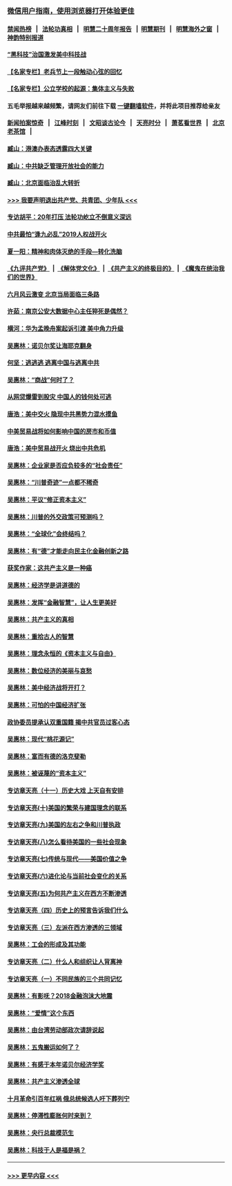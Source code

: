 ### [微信用户指南，使用浏览器打开体验更佳](https://github.com/gfw-breaker/banned-news1/blob/master/indexes/wechat-guide.md?t=0)
#### [禁闻热榜](热点新闻.md?t=0)  &nbsp;&nbsp;|&nbsp;&nbsp; [法轮功真相](https://github.com/gfw-breaker/truth/blob/master/README.md?t=0) &nbsp;&nbsp;|&nbsp;&nbsp; [明慧二十周年报告](https://github.com/gfw-breaker/mh-reports/blob/master/README.md?t=0) &nbsp;&nbsp;|&nbsp;&nbsp;[明慧期刊](https://github.com/gfw-breaker/mh-qikan) &nbsp;&nbsp;|&nbsp;&nbsp; [明慧海外之窗](https://github.com/gfw-breaker/mh-news/blob/master/README.md?t=0) &nbsp;&nbsp;|&nbsp;&nbsp; [神韵特别报道](https://github.com/gfw-breaker/mh-news/blob/master/shenyun.md?t=0)
#### [“黑科技”治国激发美中科技战](../pages/nsc423/n11638056.md?t=02041055) 
#### [【名家专栏】老兵节上一段触动心弦的回忆](../pages/nsc423/n11646016.md?t=02041055) 
#### [【名家专栏】公立学校的起源：集体主义与失败](../pages/nsc423/n11601833.md?t=02041055) 
#### 五毛举报越来越频繁，请网友们前往下载 [一键翻墙软件](https://github.com/gfw-breaker/ssr-accounts)，并将此项目推荐给亲友
#### [新闻拍案惊奇](https://github.com/gfw-breaker/banned-news1/blob/master/pages/link4.md) &nbsp;&nbsp;|&nbsp;&nbsp; [江峰时刻](https://github.com/gfw-breaker/banned-news1/blob/master/pages/link4.md) &nbsp;&nbsp;|&nbsp;&nbsp; [文昭谈古论今](https://github.com/gfw-breaker/banned-news1/blob/master/pages/link4.md) &nbsp;&nbsp;|&nbsp;&nbsp; [天亮时分](https://github.com/gfw-breaker/banned-news1/blob/master/pages/link4.md) &nbsp;&nbsp;|&nbsp;&nbsp; [萧茗看世界](https://github.com/gfw-breaker/banned-news1/blob/master/pages/link4.md) &nbsp;&nbsp;|&nbsp;&nbsp; [北京老茶馆](https://github.com/gfw-breaker/banned-news1/blob/master/pages/link4.md) &nbsp;&nbsp;|&nbsp;&nbsp; 
#### [臧山：港澳办表态透露四大关键](../pages/nsc423/n11421628.md?t=02041055) 
#### [臧山：中共缺乏管理开放社会的能力](../pages/nsc423/n11407457.md?t=02041055) 
#### [臧山：北京面临治乱大转折](../pages/nsc423/n11406895.md?t=02041055) 
#### [>>> 我要声明退出共产党、共青团、少年队 <<<](https://github.com/begood0513/goodnews/blob/master/quit/letter.md) 
#### [专访胡平：20年打压 法轮功屹立不倒意义深远](../pages/nsc423/n11398800.md?t=02041055) 
#### [中共最怕“逢九必乱”2019人权战开火](../pages/nsc423/n11385248.md?t=02041055) 
#### [夏一阳：精神和肉体灭绝的手段—转化洗脑](../pages/nsc423/n11368250.md?t=02041055) 
#### [《九评共产党》](https://github.com/begood0513/9ping.md/blob/master/README.md) &nbsp;|&nbsp; [《解体党文化》](../../../../jtdwh.md/blob/master/README.md)  &nbsp;|&nbsp; [《共产主义的终极目的》](../../../../gczydzjmd.md/blob/master/README.md) &nbsp;|&nbsp; [《魔鬼在统治我们的世界》](../../../../mgztzwmdsj.md/blob/master/README.md) 
#### [六月风云激变 北京当局面临三条路](../pages/nsc423/n11313668.md?t=02041055) 
#### [许茹：南京公安大数据中心主任猝死是偶然？](../pages/nsc423/n11064744.md?t=02041055) 
#### [横河：华为孟晚舟案起诉引渡 美中角力升级](../pages/nsc423/n11027230.md?t=02041055) 
#### [吴惠林：诺贝尔奖让海耶克翻身](../pages/nsc423/n10890049.md?t=02041055) 
#### [何坚：逃逃逃 逃离中国与逃离中共](../pages/nsc423/n10592891.md?t=02041055) 
#### [吴惠林：“商战”何时了？](../pages/nsc423/n10573558.md?t=02041055) 
#### [从网贷爆雷到股灾 中国人的钱何处可逃](../pages/nsc423/n10572800.md?t=02041055) 
#### [唐浩：美中交火 隐现中共黑势力混水摸鱼](../pages/nsc423/n10544040.md?t=02041055) 
#### [中美贸易战将如何影响中国的房市和币值](../pages/nsc423/n10543697.md?t=02041055) 
#### [唐浩：美中贸易战开火 烧出中共危机](../pages/nsc423/n10540126.md?t=02041055) 
#### [吴惠林：企业家是否应负较多的“社会责任”](../pages/nsc423/n10535022.md?t=02041055) 
#### [吴惠林：“川普奇迹”一点都不稀奇](../pages/nsc423/n10512808.md?t=02041055) 
#### [吴惠林：平议“修正资本主义”](../pages/nsc423/n10495724.md?t=02041055) 
#### [吴惠林：川普的外交政策可预测吗？](../pages/nsc423/n10462387.md?t=02041055) 
#### [吴惠林：“全球化”会终结吗？](../pages/nsc423/n10452838.md?t=02041055) 
#### [吴惠林：有“德”才能走向民主化金融创新之路](../pages/nsc423/n10432292.md?t=02041055) 
#### [获奖作家：这共产主义是一种癌](../pages/nsc423/n10431541.md?t=02041055) 
#### [吴惠林：经济学是讲道德的](../pages/nsc423/n10398014.md?t=02041055) 
#### [吴惠林：发挥“金融智慧”，让人生更美好](../pages/nsc423/n10375019.md?t=02041055) 
#### [吴惠林：共产主义的真相](../pages/nsc423/n10351394.md?t=02041055) 
#### [吴惠林：重拾古人的智慧](../pages/nsc423/n10337691.md?t=02041055) 
#### [吴惠林：理念永恒的《资本主义与自由》](../pages/nsc423/n10316274.md?t=02041055) 
#### [吴惠林：数位经济的美丽与哀愁](../pages/nsc423/n10292946.md?t=02041055) 
#### [吴惠林：美中经济战将开打？](../pages/nsc423/n10258825.md?t=02041055) 
#### [吴惠林：可怕的中国经济扩张](../pages/nsc423/n10219147.md?t=02041055) 
#### [政协委员提承认双重国籍 揭中共官员过客心态](../pages/nsc423/n10208809.md?t=02041055) 
#### [吴惠林：现代“桃花源记”](../pages/nsc423/n10185234.md?t=02041055) 
#### [吴惠林：富而有德的洛克斐勒](../pages/nsc423/n10142264.md?t=02041055) 
#### [吴惠林：被诬蔑的“资本主义”](../pages/nsc423/n10124816.md?t=02041055) 
#### [专访章天亮（十一）历史大戏 上天自有安排](../pages/nsc423/n10094905.md?t=02041055) 
#### [专访章天亮(十)美国的繁荣与建国理念的联系](../pages/nsc423/n10094899.md?t=02041055) 
#### [专访章天亮(九)美国的左右之争和川普执政](../pages/nsc423/n10094889.md?t=02041055) 
#### [专访章天亮(八)怎么看待美国的一些社会现象](../pages/nsc423/n10094857.md?t=02041055) 
#### [专访章天亮(七)传统与现代——美国价值之争](../pages/nsc423/n10093140.md?t=02041055) 
#### [专访章天亮(六)进化论与当前社会变化的关系](../pages/nsc423/n10092036.md?t=02041055) 
#### [专访章天亮(五)为何共产主义在西方不断渗透](../pages/nsc423/n10083620.md?t=02041055) 
#### [专访章天亮（四）历史上的预言告诉我们什么](../pages/nsc423/n10083606.md?t=02041055) 
#### [专访章天亮（三）左派在西方渗透的三领域](../pages/nsc423/n10081115.md?t=02041055) 
#### [吴惠林：工会的形成及其功能](../pages/nsc423/n10080633.md?t=02041055) 
#### [专访章天亮（二）什么人和组织让人背离神](../pages/nsc423/n10076637.md?t=02041055) 
#### [专访章天亮（一）不同民族的三个共同记忆](../pages/nsc423/n10074188.md?t=02041055) 
#### [吴惠林：有影呒？2018金融泡沫大地震](../pages/nsc423/n10040534.md?t=02041055) 
#### [吴惠林：“爱情”这个东西](../pages/nsc423/n10019423.md?t=02041055) 
#### [吴惠林：由台湾劳动部政次请辞说起](../pages/nsc423/n9979679.md?t=02041055) 
#### [吴惠林：五鬼搬运如何了？](../pages/nsc423/n9925338.md?t=02041055) 
#### [吴惠林：有感于本年诺贝尔经济学奖](../pages/nsc423/n9871883.md?t=02041055) 
#### [吴惠林：共产主义渗透全球](../pages/nsc423/n9812748.md?t=02041055) 
#### [十月革命引百年红祸 俄总统候选人吁下葬列宁](../pages/nsc423/n9810182.md?t=02041055) 
#### [吴惠林：停滞性膨胀何时来到？](../pages/nsc423/n9764136.md?t=02041055) 
#### [吴惠林：央行总裁模范生](../pages/nsc423/n9728134.md?t=02041055) 
#### [吴惠林：科技于人是福是祸？](../pages/nsc423/n9672982.md?t=02041055) 

----
#### [ >>> 更早内容 <<< ](../indexes/nsc423-earlier.md)

